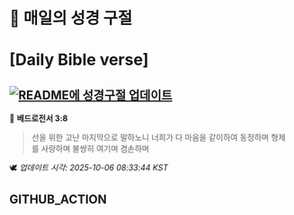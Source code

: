 # 🙏 매일의 성경 구절
# [Daily Bible verse]
## [![README에 성경구절 업데이트](https://github.com/DONGSUKA/first_test/actions/workflows/update-readme-bible.yml/badge.svg)](https://github.com/DONGSUKA/first_test/actions/workflows/update-readme-bible.yml)
<!-- START_BIBLE_VERSE -->
📖 **베드로전서 3:8**
> 선을 위한 고난 마지막으로 말하노니 너희가 다 마음을 같이하여 동정하며 형제를 사랑하며 불쌍히 여기며 겸손하며

🕊️ _업데이트 시각: 2025-10-06 08:33:44 KST_
  <!-- END_BIBLE_VERSE -->
## GITHUB_ACTION
